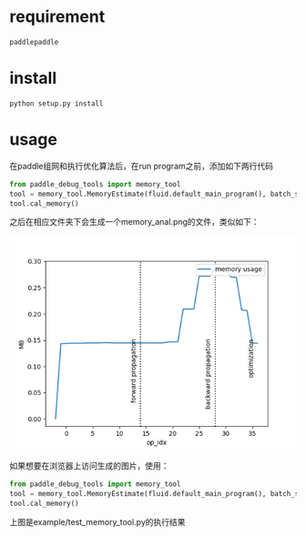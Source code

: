 
# requirement

```
paddlepaddle
```

# install

```shell
python setup.py install
``` 

# usage

在paddle组网和执行优化算法后，在run program之前，添加如下两行代码

```python
from paddle_debug_tools import memory_tool
tool = memory_tool.MemoryEstimate(fluid.default_main_program(), batch_size=32)
tool.cal_memory()
```

之后在相应文件夹下会生成一个memory_anal.png的文件，类似如下：

![example memory usage](image/memory_anal.png?raw=true "example memory usage")

如果想要在浏览器上访问生成的图片，使用：

```python
from paddle_debug_tools import memory_tool
tool = memory_tool.MemoryEstimate(fluid.default_main_program(), batch_size=32, serve=True, port=8111)
tool.cal_memory()
```

上图是example/test_memory_tool.py的执行结果
